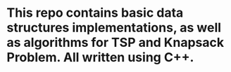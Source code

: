 # This repo contains basic data structures implementations, as well as algorithms for TSP and Knapsack Problem. All written using C++.
